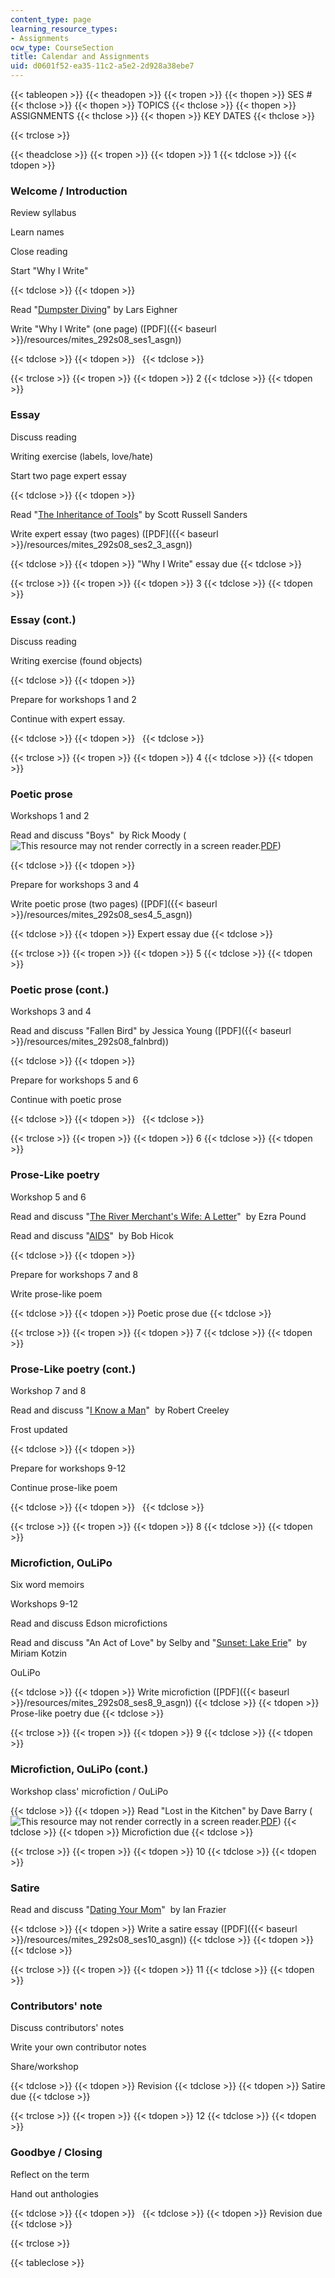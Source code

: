 ```yaml
---
content_type: page
learning_resource_types:
- Assignments
ocw_type: CourseSection
title: Calendar and Assignments
uid: d0601f52-ea35-11c2-a5e2-2d928a38ebe7
---
```


{{< tableopen >}}
{{< theadopen >}}
{{< tropen >}}
{{< thopen >}}
SES #
{{< thclose >}}
{{< thopen >}}
TOPICS
{{< thclose >}}
{{< thopen >}}
ASSIGNMENTS
{{< thclose >}}
{{< thopen >}}
KEY DATES
{{< thclose >}}

{{< trclose >}}

{{< theadclose >}}
{{< tropen >}}
{{< tdopen >}}
1
{{< tdclose >}}
{{< tdopen >}}


### Welcome / Introduction

Review syllabus

Learn names

Close reading

Start "Why I Write"


{{< tdclose >}}
{{< tdopen >}}


Read "[Dumpster Diving](https://www.cusd80.com/cms/lib/AZ01001175/Centricity/Domain/2346/On%20Dumpster%20Diving.docx.pdf)" by Lars Eighner

Write "Why I Write" (one page) ([PDF]({{< baseurl >}}/resources/mites_292s08_ses1_asgn))


{{< tdclose >}}
{{< tdopen >}}
 
{{< tdclose >}}

{{< trclose >}}
{{< tropen >}}
{{< tdopen >}}
2
{{< tdclose >}}
{{< tdopen >}}


### Essay

Discuss reading

Writing exercise (labels, love/hate)

Start two page expert essay


{{< tdclose >}}
{{< tdopen >}}


Read "[The Inheritance of Tools](http://www.stjoe.k12.in.us/ourpages/auto/2013/5/2/47907868/Inheritance%20of%20Tools%20Sanders%20text%20copy.pdf)" by Scott Russell Sanders

Write expert essay (two pages) ([PDF]({{< baseurl >}}/resources/mites_292s08_ses2_3_asgn))


{{< tdclose >}}
{{< tdopen >}}
"Why I Write" essay due
{{< tdclose >}}

{{< trclose >}}
{{< tropen >}}
{{< tdopen >}}
3
{{< tdclose >}}
{{< tdopen >}}


### Essay (cont.)

Discuss reading

Writing exercise (found objects)


{{< tdclose >}}
{{< tdopen >}}


Prepare for workshops 1 and 2

Continue with expert essay.


{{< tdclose >}}
{{< tdopen >}}
 
{{< tdclose >}}

{{< trclose >}}
{{< tropen >}}
{{< tdopen >}}
4
{{< tdclose >}}
{{< tdopen >}}


### Poetic prose

Workshops 1 and 2

Read and discuss "Boys"  by Rick Moody (![This resource may not render correctly in a screen reader.](/images/inacessible.gif)[PDF](http://katey.schultz.googlepages.com/boys1.pdf))


{{< tdclose >}}
{{< tdopen >}}


Prepare for workshops 3 and 4

Write poetic prose (two pages) ([PDF]({{< baseurl >}}/resources/mites_292s08_ses4_5_asgn))


{{< tdclose >}}
{{< tdopen >}}
Expert essay due
{{< tdclose >}}

{{< trclose >}}
{{< tropen >}}
{{< tdopen >}}
5
{{< tdclose >}}
{{< tdopen >}}


### Poetic prose (cont.)

Workshops 3 and 4

Read and discuss "Fallen Bird" by Jessica Young ([PDF]({{< baseurl >}}/resources/mites_292s08_falnbrd))


{{< tdclose >}}
{{< tdopen >}}


Prepare for workshops 5 and 6

Continue with poetic prose


{{< tdclose >}}
{{< tdopen >}}
 
{{< tdclose >}}

{{< trclose >}}
{{< tropen >}}
{{< tdopen >}}
6
{{< tdclose >}}
{{< tdopen >}}


### Prose-Like poetry

Workshop 5 and 6

Read and discuss "[The River Merchant's Wife: A Letter](http://www.poets.org/viewmedia.php/prmMID/15425)"  by Ezra Pound

Read and discuss "[AIDS](http://books.google.com/books?id=Lk7dIAmVLZYC&pg=PA40&lpg=PA40&dq=aids+bob+hicok&source=bl&ots=F_PuEeieXM&sig=Nq6Oi_QEwnsbgGhU3WKzPPO-9Ag&hl=en&ei=mqgISveRNKKwMcuf5aID&sa=X&oi=book_result&ct=result&resnum=3)"  by Bob Hicok


{{< tdclose >}}
{{< tdopen >}}


Prepare for workshops 7 and 8

Write prose-like poem


{{< tdclose >}}
{{< tdopen >}}
Poetic prose due
{{< tdclose >}}

{{< trclose >}}
{{< tropen >}}
{{< tdopen >}}
7
{{< tdclose >}}
{{< tdopen >}}


### Prose-Like poetry (cont.)

Workshop 7 and 8

Read and discuss "[I Know a Man](http://www.poetryfoundation.org/archive/poem.html?id=171564)"  by Robert Creeley

Frost updated


{{< tdclose >}}
{{< tdopen >}}


Prepare for workshops 9-12

Continue prose-like poem


{{< tdclose >}}
{{< tdopen >}}
 
{{< tdclose >}}

{{< trclose >}}
{{< tropen >}}
{{< tdopen >}}
8
{{< tdclose >}}
{{< tdopen >}}


### Microfiction, OuLiPo

Six word memoirs

Workshops 9-12

Read and discuss Edson microfictions

Read and discuss "An Act of Love" by Selby and "[Sunset: Lake Erie](http://paperbagcollector.blogspot.com/search?q=kotzin)"  by Miriam Kotzin

OuLiPo


{{< tdclose >}}
{{< tdopen >}}
Write microfiction ([PDF]({{< baseurl >}}/resources/mites_292s08_ses8_9_asgn))
{{< tdclose >}}
{{< tdopen >}}
Prose-like poetry due
{{< tdclose >}}

{{< trclose >}}
{{< tropen >}}
{{< tdopen >}}
9
{{< tdclose >}}
{{< tdopen >}}


### Microfiction, OuLiPo (cont.)

Workshop class' microfiction / OuLiPo


{{< tdclose >}}
{{< tdopen >}}
Read "Lost in the Kitchen" by Dave Barry (![This resource may not render correctly in a screen reader.](/images/inacessible.gif)[PDF](http://kmartino.weebly.com/uploads/3/0/4/5/30458006/lost_in_the_kitchen.pdf))
{{< tdclose >}}
{{< tdopen >}}
Microfiction due
{{< tdclose >}}

{{< trclose >}}
{{< tropen >}}
{{< tdopen >}}
10
{{< tdclose >}}
{{< tdopen >}}


### Satire

Read and discuss "[Dating Your Mom](http://www.newyorker.com/magazine/1978/07/03/dating-your-mom)"  by Ian Frazier


{{< tdclose >}}
{{< tdopen >}}
Write a satire essay ([PDF]({{< baseurl >}}/resources/mites_292s08_ses10_asgn))
{{< tdclose >}}
{{< tdopen >}}
 
{{< tdclose >}}

{{< trclose >}}
{{< tropen >}}
{{< tdopen >}}
11
{{< tdclose >}}
{{< tdopen >}}


### Contributors' note

Discuss contributors' notes

Write your own contributor notes

Share/workshop


{{< tdclose >}}
{{< tdopen >}}
Revision
{{< tdclose >}}
{{< tdopen >}}
Satire due
{{< tdclose >}}

{{< trclose >}}
{{< tropen >}}
{{< tdopen >}}
12
{{< tdclose >}}
{{< tdopen >}}


### Goodbye / Closing

Reflect on the term

Hand out anthologies


{{< tdclose >}}
{{< tdopen >}}
 
{{< tdclose >}}
{{< tdopen >}}
Revision due
{{< tdclose >}}

{{< trclose >}}

{{< tableclose >}}